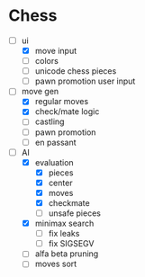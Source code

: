# Chess

- [ ] ui
  - [x] move input
  - [ ] colors
  - [ ] unicode chess pieces
  - [ ] pawn promotion user input
- [ ] move gen
  - [x] regular moves
  - [x] check/mate logic
  - [ ] castling
  - [ ] pawn promotion
  - [ ] en passant
- [ ] AI
  - [x] evaluation
    - [x] pieces
	- [x] center
	- [x] moves
	- [x] checkmate
	- [ ] unsafe pieces
  - [x] minimax search
    - [ ] fix leaks
	- [ ] fix SIGSEGV
  - [ ] alfa beta pruning
  - [ ] moves sort
